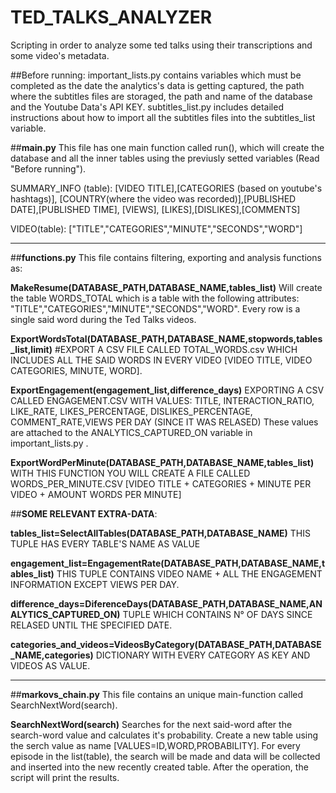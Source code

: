 # **TED_TALKS_ANALYZER**
Scripting in order to analyze some ted talks using their transcriptions and some video's metadata.


##Before running: 
important_lists.py contains variables which must be completed as the date the analytics's data is getting captured, the path where the subtitles files are storaged, the path and name of the database and the Youtube Data's API KEY.
subtitles_list.py includes detailed instructions about how to import all the subtitles files into the subtitles_list variable.


##**main.py**
This file has one main function called run(), which will create the database and all the inner tables using the previusly setted variables (Read "Before running").


SUMMARY_INFO (table):
[VIDEO TITLE],[CATEGORIES (based on youtube's hashtags)], [COUNTRY(where the video was recorded)],[PUBLISHED DATE],[PUBLISHED TIME], [VIEWS], [LIKES],[DISLIKES],[COMMENTS]

VIDEO(table):
["TITLE","CATEGORIES","MINUTE","SECONDS","WORD"]

-----------------------------------------------------------------

##**functions.py**
This file contains filtering, exporting and analysis functions as:

**MakeResume(DATABASE_PATH,DATABASE_NAME,tables_list)**
Will create the table WORDS_TOTAL which is a table with the following attributes: "TITLE","CATEGORIES","MINUTE","SECONDS","WORD". Every row is a single said word during the Ted Talks videos.

**ExportWordsTotal(DATABASE_PATH,DATABASE_NAME,stopwords,tables_list,limit)**
#EXPORT A CSV FILE CALLED TOTAL_WORDS.csv WHICH INCLUDES ALL THE SAID WORDS IN EVERY VIDEO [VIDEO TITLE, VIDEO CATEGORIES, MINUTE, WORD].

**ExportEngagement(engagement_list,difference_days)**
EXPORTING A CSV CALLED ENGAGEMENT.CSV WITH VALUES: TITLE, INTERACTION_RATIO, LIKE_RATE, LIKES_PERCENTAGE, DISLIKES_PERCENTAGE, COMMENT_RATE,VIEWS PER DAY (SINCE IT WAS RELASED) These values are attached to the ANALYTICS_CAPTURED_ON variable in important_lists.py .

**ExportWordPerMinute(DATABASE_PATH,DATABASE_NAME,tables_list)**
WITH THIS FUNCTION YOU WILL CREATE A FILE CALLED WORDS_PER_MINUTE.CSV [VIDEO TITLE + CATEGORIES + MINUTE PER VIDEO + AMOUNT WORDS PER MINUTE]          



##**SOME RELEVANT EXTRA-DATA**:



**tables_list=SelectAllTables(DATABASE_PATH,DATABASE_NAME)**
THIS TUPLE HAS EVERY TABLE'S NAME AS VALUE

**engagement_list=EngagementRate(DATABASE_PATH,DATABASE_NAME,tables_list)**
THIS TUPLE CONTAINS VIDEO NAME + ALL THE ENGAGEMENT INFORMATION EXCEPT VIEWS PER DAY.

**difference_days=DiferenceDays(DATABASE_PATH,DATABASE_NAME,ANALYTICS_CAPTURED_ON)**
TUPLE WHICH CONTAINS N° OF DAYS SINCE RELASED UNTIL THE SPECIFIED DATE.

**categories_and_videos=VideosByCategory(DATABASE_PATH,DATABASE_NAME,categories)**
DICTIONARY WITH EVERY CATEGORY AS KEY AND VIDEOS AS VALUE.

-----------------------------------------------------------------

##**markovs_chain.py**
This file contains an unique main-function called SearchNextWord(search).

**SearchNextWord(search)**
Searches for the next said-word after the search-word value and calculates it's probability. 
Create a new table using the serch value as name [VALUES=ID,WORD,PROBABILITY]. For every episode in the list(table), the search will be made and data will be collected and inserted into the new recently created table.
After the operation, the script will print the results.
